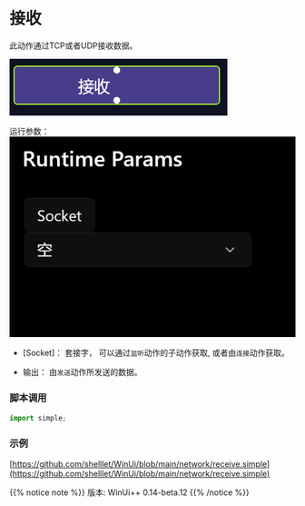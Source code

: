 # 接收 
此动作通过TCP或者UDP接收数据。

![action](./images/05.png ':size=90%')


运行参数：
![param](./images/06.png ':size=90%')


* [Socket]： 套接字， 可以通过`监听`动作的子动作获取, 或者由`连接`动作获取。

* 输出： 由`发送`动作所发送的数据。


### 脚本调用

```python
import simple;

```

### 示例

[https://github.com/shelllet/WinUi/blob/main/network/receive.simple](https://github.com/shelllet/WinUi/blob/main/network/receive.simple)


{{% notice note %}}
版本: WinUi++ 0.14-beta.12 
{{% /notice %}}